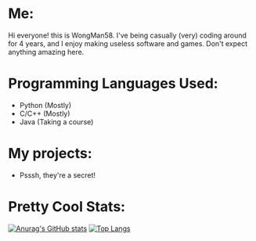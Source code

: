 # Me:

Hi everyone! this is WongMan58. I've being casually (very) coding around for 4 years, and I enjoy making useless software and games. Don't expect anything amazing here.

# Programming Languages Used:

- Python (Mostly)
- C/C++ (Mostly)
- Java (Taking a course)

# My projects:

- Psssh, they're a secret!

# Pretty Cool Stats:

[![Anurag's GitHub stats](https://github-readme-stats.vercel.app/api?username=WongMan58&show_icons=true&theme=dark)](https://github.com/anuraghazra/github-readme-stats)
[![Top Langs](https://github-readme-stats.vercel.app/api/top-langs/?username=WongMan58&layout=compact&show_icons=true&theme=onedark&count_private=true&include_all_commits=true&langs_count=10)](https://github.com/anuraghazra/github-readme-stats)

